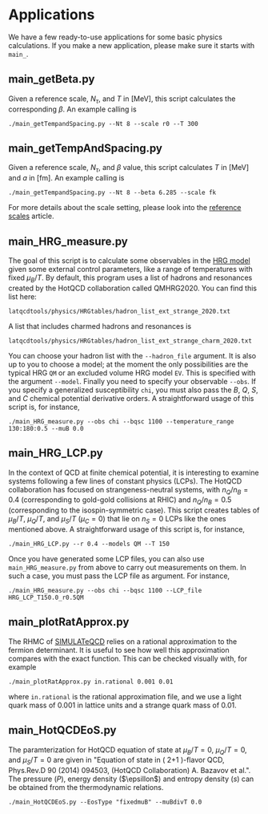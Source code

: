 Applications
=============

We have a few ready-to-use applications for some basic physics calculations. If you make a new application,
please make sure it starts with `main_`.

## main_getBeta.py
Given a reference scale, $N_\tau$, and $T$ in [MeV], this script calculates the corresponding $\beta$. An
example calling is
```shell
./main_getTempandSpacing.py --Nt 8 --scale r0 --T 300 
```

## main_getTempAndSpacing.py
Given a reference scale, $N_\tau$, and $\beta$ value, this script calculates $T$ in [MeV] and $a$ in [fm]. An
example calling is
```shell
./main_getTempandSpacing.py --Nt 8 --beta 6.285 --scale fk
```
For more details about the scale setting, please look into the 
[reference scales](../physicsAnalysis/referenceScales.md) article.

## main_HRG_measure.py
The goal of this script is to calculate some observables in the [HRG model](../physicsAnalysis/HRG.md) given some
external control parameters, like a range of temperatures with fixed $\mu_B/T$. By default, this program uses
a list of hadrons and resonances created by the HotQCD collaboration called QMHRG2020. You can find this list here:
```shell
latqcdtools/physics/HRGtables/hadron_list_ext_strange_2020.txt
```
A list that includes charmed hadrons and resonances is
```shell
latqcdtools/physics/HRGtables/hadron_list_ext_strange_charm_2020.txt
```
You can choose your hadron list with the `--hadron_file` argument. It is also up to you to choose a model; at the moment
the only possibilities are the typical HRG `QM` or an excluded volume HRG model `EV`. This is specified with
the argument `--model`. Finally you need to specify your observable `--obs`. If you specify a generalized
susceptibility `chi`, you must also pass the $B$, $Q$, $S$, and $C$ chemical potential derivative orders.
A straightforward usage of this script is, for instance,
```shell
./main_HRG_measure.py --obs chi --bqsc 1100 --temperature_range 130:180:0.5 --muB 0.0
```

## main_HRG_LCP.py
In the context of QCD at finite chemical potential, it is interesting to examine systems following a few lines
of constant physics (LCPs). The HotQCD collaboration has focused on strangeness-neutral systems, with $n_Q/n_B=0.4$
(corresponding to gold-gold collisions at RHIC) and $n_Q/n_B=0.5$ (corresponding to the isospin-symmetric case).
This script creates tables of $\mu_B/T$, $\mu_Q/T$, and $\mu_S/T$ ($\mu_C=0$) that lie on $n_S=0$ LCPs like the ones
mentioned above.
A straightforward usage of this script is, for instance,
```shell
./main_HRG_LCP.py --r 0.4 --models QM --T 150
```
Once you have generated some LCP files, you can also use `main_HRG_measure.py` from above to carry out measurements
on them. In such a case, you must pass the LCP file as argument. For instance,
```shell
./main_HRG_measure.py --obs chi --bqsc 1100 --LCP_file HRG_LCP_T150.0_r0.5QM
```

## main_plotRatApprox.py
The RHMC of [SIMULATeQCD](https://github.com/LatticeQCD/SIMULATeQCD) relies on a rational approximation to the fermion
determinant. It is useful to see how well this approximation compares with the exact function. This can be checked
visually with, for example
```shell
./main_plotRatApprox.py in.rational 0.001 0.01
```
where `in.rational` is the rational approximation file, and we use a light quark mass of 0.001 in lattice units
and a strange quark mass of 0.01.

## main_HotQCDEoS.py 
The paramterization for HotQCD equation of state at  $\mu_B/T = 0$, $\mu_Q/T = 0$, and $\mu_S/T = 0$ are given in "Equation of state in ( 2+1 )-flavor QCD, Phys.Rev.D 90 (2014) 094503, (HotQCD Collaboration) A. Bazavov et al.". The pressure ($P$), energy density ($\epsillon$) and entropy density ($s$) can be obtained from the thermodynamic relations.
```shell
./main_HotQCDEoS.py --EosType "fixedmuB" --muBdivT 0.0
```
